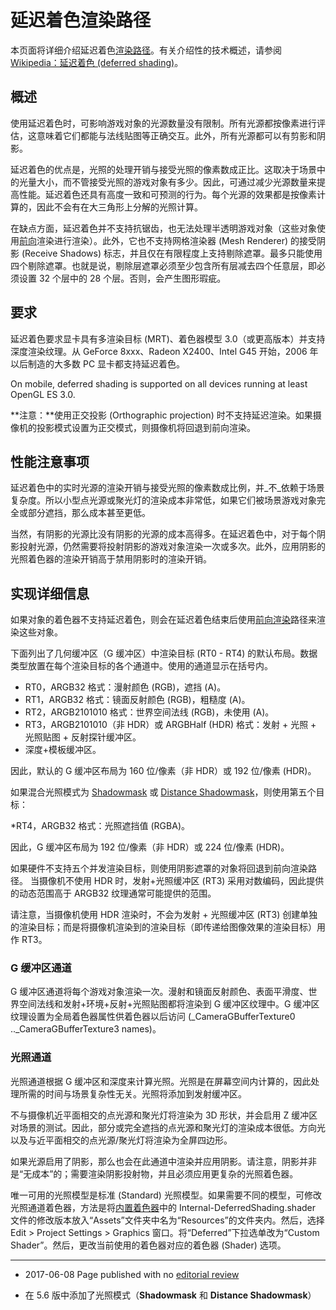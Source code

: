 # 延迟着色渲染路径

本页面将详细介绍延迟着色[渲染路径](RenderingPaths.html)。有关介绍性的技术概述，请参阅 [Wikipedia：延迟着色 (deferred shading)](http://en.wikipedia.org/wiki/Deferred_shading)。

## 概述

使用延迟着色时，可影响游戏对象的光源数量没有限制。所有光源都按像素进行评估，这意味着它们都能与法线贴图等正确交互。此外，所有光源都可以有剪影和阴影。

延迟着色的优点是，光照的处理开销与接受光照的像素数成正比。这取决于场景中的光量大小，而不管接受光照的游戏对象有多少。因此，可通过减少光源数量来提高性能。延迟着色还具有高度一致和可预测的行为。每个光源的效果都是按像素计算的，因此不会有在大三角形上分解的光照计算。

在缺点方面，延迟着色并不支持抗锯齿，也无法处理半透明游戏对象（这些对象使用[前向](RenderTech-ForwardRendering.html)渲染进行渲染）。此外，它也不支持网格渲染器 (Mesh Renderer) 的接受阴影 (Receive Shadows) 标志，并且仅在有限程度上支持剔除遮罩。最多只能使用四个剔除遮罩。也就是说，剔除层遮罩必须至少包含所有层减去四个任意层，即必须设置 32 个层中的 28 个层。否则，会产生图形瑕疵。

## 要求


延迟着色要求显卡具有多渲染目标 (MRT)、着色器模型 3.0（或更高版本）并支持深度渲染纹理。从 GeForce 8xxx、Radeon X2400、Intel G45 开始，2006 年以后制造的大多数 PC 显卡都支持延迟着色。

On mobile, deferred shading is supported on all devices running at least OpenGL ES 3.0.

**注意：**使用正交投影 (Orthographic projection) 时不支持延迟渲染。如果摄像机的投影模式设置为正交模式，则摄像机将回退到前向渲染。

## 性能注意事项


延迟着色中的实时光源的渲染开销与接受光照的像素数成比例，并_不_依赖于场景复杂度。所以小型点光源或聚光灯的渲染成本非常低，如果它们被场景游戏对象完全或部分遮挡，那么成本甚至更低。

当然，有阴影的光源比没有阴影的光源的成本高得多。在延迟着色中，对于每个阴影投射光源，仍然需要将投射阴影的游戏对象渲染一次或多次。此外，应用阴影的光照着色器的渲染开销高于禁用阴影时的渲染开销。


## 实现详细信息


如果对象的着色器不支持延迟着色，则会在延迟着色结束后使用[前向渲染](RenderTech-ForwardRendering.html)路径来渲染这些对象。

下面列出了几何缓冲区（G 缓冲区）中渲染目标 (RT0 - RT4) 的默认布局。数据类型放置在每个渲染目标的各个通道中。使用的通道显示在括号内。

* RT0，ARGB32 格式：漫射颜色 (RGB)，遮挡 (A)。
* RT1，ARGB32 格式：镜面反射颜色 (RGB)，粗糙度 (A)。
* RT2，ARGB2101010 格式：世界空间法线 (RGB)，未使用 (A)。
* RT3，ARGB2101010（非 HDR）或 ARGBHalf (HDR) 格式：发射 + 光照 + 光照贴图 + 反射探针缓冲区。
* 深度+模板缓冲区。

因此，默认的 G 缓冲区布局为 160 位/像素（非 HDR）或 192 位/像素 (HDR)。

如果混合光照模式为 [Shadowmask](LightMode-Mixed-Shadowmask.html) 或 [Distance Shadowmask](LightMode-Mixed-DistanceShadowmask.html)，则使用第五个目标：

*RT4，ARGB32 格式：光照遮挡值 (RGBA)。

因此，G 缓冲区布局为 192 位/像素（非 HDR）或 224 位/像素 (HDR)。

如果硬件不支持五个并发渲染目标，则使用阴影遮罩的对象将回退到前向渲染路径。
当摄像机不使用 HDR 时，发射+光照缓冲区 (RT3) 采用对数编码，因此提供的动态范围高于 ARGB32 纹理通常可能提供的范围。

请注意，当摄像机使用 HDR 渲染时，不会为发射 + 光照缓冲区 (RT3) 创建单独的渲染目标；而是将摄像机渲染到的渲染目标（即传递给图像效果的渲染目标）用作 RT3。


### G 缓冲区通道

G 缓冲区通道将每个游戏对象渲染一次。漫射和镜面反射颜色、表面平滑度、世界空间法线和发射+环境+反射+光照贴图都将渲染到 G 缓冲区纹理中。G 缓冲区纹理设置为全局着色器属性供着色器以后访问 (_CameraGBufferTexture0 .._CameraGBufferTexture3 names)。


### 光照通道

光照通道根据 G 缓冲区和深度来计算光照。光照是在屏幕空间内计算的，因此处理所需的时间与场景复杂性无关。光照将添加到发射缓冲区。

不与摄像机近平面相交的点光源和聚光灯将渲染为 3D 形状，并会启用 Z 缓冲区对场景的测试。因此，部分或完全遮挡的点光源和聚光灯的渲染成本很低。方向光以及与近平面相交的点光源/聚光灯将渲染为全屏四边形。

如果光源启用了阴影，那么也会在此通道中渲染并应用阴影。请注意，阴影并非是“无成本”的；需要渲染阴影投射物，并且必须应用更复杂的光照着色器。

唯一可用的光照模型是标准 (Standard) 光照模型。如果需要不同的模型，可修改光照通道着色器，方法是将[内置着色器](http://unity3d.com/support/resources/assets/built-in-shaders)中的 Internal-DeferredShading.shader 文件的修改版本放入“Assets”文件夹中名为“Resources”的文件夹内。然后，选择 Edit > Project Settings > Graphics 窗口。将“Deferred”下拉选单改为“Custom Shader”。然后，更改当前使用的着色器对应的着色器 (Shader) 选项。

---

* <span class="page-edit"> 2017-06-08  Page published with no [editorial review](DocumentationEditorialReview.html)
</span>

* <span class="page-history">在 5.6 版中添加了光照模式（__Shadowmask__ 和 __Distance Shadowmask__）</span>
